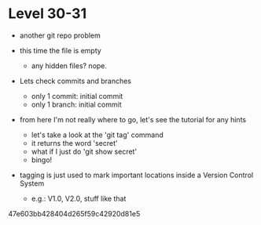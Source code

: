 # Level 30-31

- another git repo problem
- this time the file is empty
    - any hidden files? nope. 
- Lets check commits and branches
    - only 1 commit: initial commit
    - only 1 branch: initial commit 

- from here I'm not really where to go, let's see the tutorial for any hints
    - let's take a look at the 'git tag' command
    - it returns the word 'secret'
    - what if I just do 'git show secret' 
    - bingo! 
- tagging is just used to mark important locations inside a Version Control System
    - e.g.: V1.0, V2.0, stuff like that

47e603bb428404d265f59c42920d81e5



